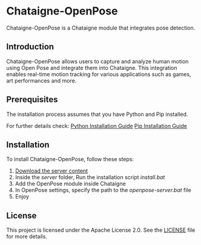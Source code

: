 # Chataigne-OpenPose

Chataigne-OpenPose is a Chataigne module that integrates pose detection.


## Introduction

Chataigne-OpenPose allows users to capture and analyze human motion using Open Pose and integrate them into Chataigne. This integration enables real-time motion tracking for various applications such as games, art performances and more.


## Prerequisites

The installation process assumes that you have Python and Pip installed.

For further details check:
[Python Installation Guide](https://www.python.org/downloads/)
[Pip Installation Guide](https://pip.pypa.io/en/stable/installation/)

## Installation

To install Chataigne-OpenPose, follow these steps:

1. [Download the server content](https://github.com/PierreLemmel/chataigne-openpose/releases/download/Server/chataigne-openpose-server.zip)
2. Inside the *server* folder, Run the installation script *install.bat*
3. Add the OpenPose module inside Chataigne
4. In OpenPose settings, specify the path to the *openpose-server.bat* file
5. Enjoy 

## License

This project is licensed under the Apache License 2.0. See the [LICENSE](LICENSE) file for more details.